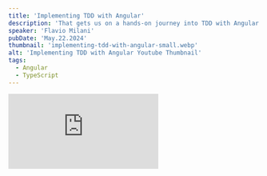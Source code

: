```yaml
---
title: 'Implementing TDD with Angular'
description: 'That gets us on a hands-on journey into TDD with Angular! peek into the fundamentals of test-driven development, unit testing with Jest, and conquer end-to-end testing with Cypress. Discover best practices for integration and automation. Thanks for the support: @DeafTech'
speaker: 'Flavio Milani'
pubDate: 'May.22.2024'
thumbnail: 'implementing-tdd-with-angular-small.webp'
alt: 'Implementing TDD with Angular Youtube Thumbnail'
tags:
  - Angular
  - TypeScript
---
```


<iframe 
  class="youtube-frame"
  src="https://www.youtube.com/embed/_RCTzxSRrxU?si=xzqjNc8f5goyNbXe"
  title="YouTube video player" 
  frameborder="0"
  allow="accelerometer; autoplay; clipboard-write; encrypted-media; gyroscope; picture-in-picture; web-share"
  referrerpolicy="strict-origin-when-cross-origin"
  allowfullscreen>
</iframe>
